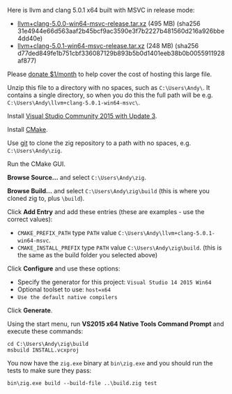 Here is llvm and clang 5.0.1 x64 built with MSVC in release mode:

* [llvm+clang-5.0.0-win64-msvc-release.tar.xz](https://s3.amazonaws.com/superjoe/temp/llvm%2bclang-5.0.0-win64-msvc-release.tar.xz) (495 MB) (sha256 31e4944e66d563aaf2b45bcf9ac3590e3f7b2227b481560d216a926bbe4dd40e)
* [llvm+clang-5.0.1-win64-msvc-release.tar.xz](http://ziglang.org/deps/llvm%2bclang-5.0.1-win64-msvc-release.tar.xz) (248 MB) (sha256 d77ded849fe1b751cbf336087129b893b5b0d1401eeb38b0b0055911928af877)

Please [donate $1/month](https://www.patreon.com/andrewrk) to help cover the cost of hosting this large file.

Unzip this file to a directory with no spaces, such as `C:\Users\Andy\`. It contains a single directory, so when you do this the full path will be e.g. `C:\Users\Andy\llvm+clang-5.0.1-win64-msvc\`.

Install [Visual Studio Community 2015 with Update 3](https://my.visualstudio.com/Downloads?q=visual%20studio%202015&wt.mc_id=o~msft~vscom~older-downloads).

Install [CMake](http://cmake.org).

Use [git](https://git-scm.com/) to clone the zig repository to a path with no spaces, e.g. `C:\Users\Andy\zig`.

Run the CMake GUI.

**Browse Source...** and select `C:\Users\Andy\zig`.

**Browse Build...** and select `C:\Users\Andy\zig\build` (this is where you cloned zig to, plus `\build`).

Click **Add Entry** and add these entries (these are examples - use the correct values):

 * `CMAKE_PREFIX_PATH` type `PATH` value `C:\Users\Andy\llvm+clang-5.0.1-win64-msvc`.
 * `CMAKE_INSTALL_PREFIX` type `PATH` value `C:\Users\Andy\zig\build`. (this is the same as the build folder you selected above)

Click **Configure** and use these options:

 * Specify the generator for this project: `Visual Studio 14 2015 Win64`
 * Optional toolset to use: `host=x64`
 * `Use the default native compilers`

Click **Generate**.

Using the start menu, run **VS2015 x64 Native Tools Command Prompt** and execute these commands:

```
cd C:\Users\Andy\zig\build
msbuild INSTALL.vcxproj
```

You now have the `zig.exe` binary at `bin\zig.exe` and you should run the tests to make sure they pass:

```
bin\zig.exe build --build-file ..\build.zig test
```